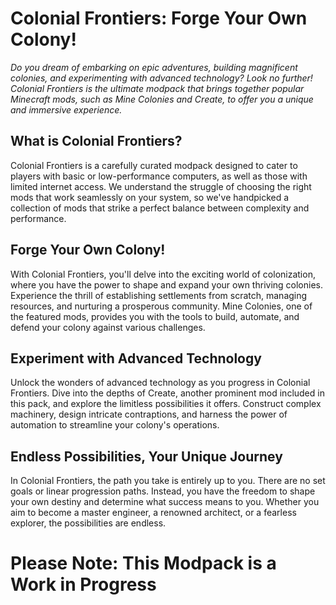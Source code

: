 # Colonial Frontiers: Forge Your Own Colony!

*Do you dream of embarking on epic adventures, building magnificent colonies, and experimenting with advanced technology? Look no further! Colonial Frontiers is the ultimate modpack that brings together popular Minecraft mods, such as Mine Colonies and Create, to offer you a unique and immersive experience.*

## What is Colonial Frontiers?

Colonial Frontiers is a carefully curated modpack designed to cater to players with basic or low-performance computers, as well as those with limited internet access. We understand the struggle of choosing the right mods that work seamlessly on your system, so we've handpicked a collection of mods that strike a perfect balance between complexity and performance.

## Forge Your Own Colony!

With Colonial Frontiers, you'll delve into the exciting world of colonization, where you have the power to shape and expand your own thriving colonies. Experience the thrill of establishing settlements from scratch, managing resources, and nurturing a prosperous community. Mine Colonies, one of the featured mods, provides you with the tools to build, automate, and defend your colony against various challenges.

## Experiment with Advanced Technology

Unlock the wonders of advanced technology as you progress in Colonial Frontiers. Dive into the depths of Create, another prominent mod included in this pack, and explore the limitless possibilities it offers. Construct complex machinery, design intricate contraptions, and harness the power of automation to streamline your colony's operations.

## Endless Possibilities, Your Unique Journey

In Colonial Frontiers, the path you take is entirely up to you. There are no set goals or linear progression paths. Instead, you have the freedom to shape your own destiny and determine what success means to you. Whether you aim to become a master engineer, a renowned architect, or a fearless explorer, the possibilities are endless.

# **Please Note: This Modpack is a Work in Progress**